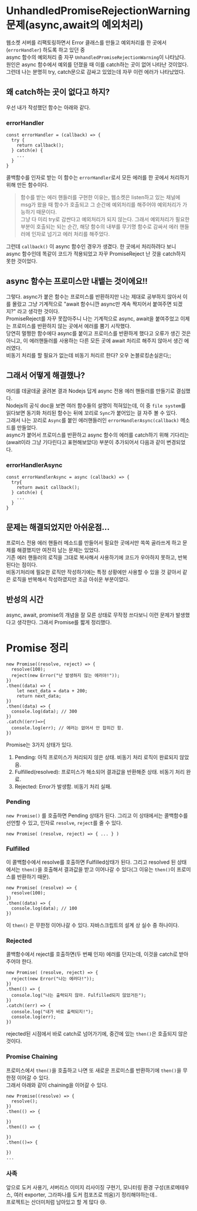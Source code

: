 # UnhandledPromiseRejectionWarning 문제(async,await의 예외처리)

웹소켓 서버를 리팩토링하면서 Error 클래스를 만들고 예외처리를 한 곳에서(`errorHandler`) 하도록 하고 있던 중  
async 함수의 예외처리 중 자꾸 `UnhandledPromiseRejectionWarning`이 나타났다.  
원인은 async 함수에서 예외를 던졌을 때 이를 catch하는 곳이 없어 나타난 것이었다.  
그런데 나는 분명히 try, catch문으로 감싸고 있었는데 자꾸 이런 에러가 나타났었다.

## 왜 catch하는 곳이 없다고 하지?

우선 내가 작성했던 함수는 아래와 같다.

### errorHandler

```
const errorHandler = (callback) => {
  try {
    return callback();
  } catch(e) {
    ...
  }
}
```

콜백함수를 인자로 받는 이 함수는 `errorHandler`로서 모든 에러를 한 곳에서 처리하기 위해 만든 함수이다.

> 함수를 받는 에러 핸들러를 구현한 이유는, 웹소켓은 listen하고 있는 채널에 msg가 왔을 때 함수가 호출되고 그 순간에 예외처리를 해주어야 예외처리가 가능하기 때문이다.  
> 그냥 다 미리 try로 감싼다고 예외처리가 되지 않는다. 그래서 예외처리가 필요한 부분이 호출되는 되는 순간, 해당 함수의 내부를 무기명 함수로 감싸서 에러 핸들러에 인자로 넘기고 에러 처리를 해주었다.

그런데 `callback()` 이 async 함수인 경우가 생겼다. 한 곳에서 처리하려다 보니 async 함수인데 똑같이 코드가 적용되었고 자꾸 PromiseReject 난 것을 catch하지 못한 것이었다.

## async 함수는 프로미스만 내뱉는 것이에요!!

그렇다. async가 붙은 함수는 프로미스를 반환하지만 나는 제대로 공부하지 않아서 이를 몰랐고 그냥 기계적으로 "await 함수니깐 async만 계속 짝지어서 붙여주면 되겠지?" 라고 생각한 것이다.  
PromiseReject를 자꾸 못잡아주니 나는 기계적으로 async, await을 붙여주었고 이제는 프로미스를 반환하지 않는 곳에서 에러를 뿜기 시작했다.  
당연히 멀쩡한 함수에다 async를 붙이고 프로미스를 반환하게 했다고 오류가 생긴 것은 아니고, 이 에러핸들러를 사용하는 다른 모든 곳에 await 처리르 해주지 않아서 생긴 에러였다.  
비동기 처리를 할 필요가 없는데 비동기 처리르 한다? 오우 논블로킹손실온다;;

## 그래서 어떻게 해결했나?

머리를 데굴데굴 굴려본 결과 Nodejs 답게 async 전용 에러 핸들러를 만들기로 결심했다.  
Nodejs의 공식 doc을 보면 여러 함수들의 설명이 적혀있는데, 이 중 `file system`를 읽다보면 동기화 처리된 함수는 뒤에 꼬리로 `Sync`가 붙어있는 걸 자주 볼 수 있다.  
그래서 나는 꼬리로 `Async`를 붙인 에러핸들러인 `errorHandlerAsync(callback)` 메소드를 만들었다.  
async가 붙어서 프로미스를 반환하고 async 함수의 에러를 catch하기 위해 기다리는(await이라 그냥 기다린다고 표현해보았다) 부분이 추가되어서 다음과 같이 변경되었다.

### errorHandlerAsync

```
const errorHandlerAsync = async (callback) => {
  try{
    return await callback();
  } catch(e) {
    ...
  }
}
```

## 문제는 해결되었지만 아쉬운점...

프로미스 전용 에러 핸들러 메소드를 만들어서 필요한 곳에서만 쏙쏙 골라쓰게 하고 문제를 해결했지만 여전히 남는 문제는 있었다.  
기존 에러 핸들러의 로직을 그대로 복사해서 사용하기에 코드가 우아하지 못하고, 반복된다는 점이다.  
비동기처리에 필요한 로직만 작성하기에는 특정 상황에만 사용할 수 있을 것 같아서 같은 로직을 반복해서 작성하였지만 조금 아쉬운 부분이었다.

## 반성의 시간

async, await, promise의 개념을 잘 모른 상태로 무작정 쓰다보니 이런 문제가 발생했다고 생각한다.
그래서 Promise를 짧게 정리했다.

# Promise 정리

```
new Promise((resolve, reject) => {
  resolve(100);
  reject(new Error("난 발생하지 않는 에러야!"));
})
.then((data) => {
    let next_data = data + 200;
    return next_data;
})
.then((data) => {
  console.log(data); // 300
})
.catch((err)=>{
  console.log(err); // 에러는 없어서 안 잡히긴 함.
})
```

Promise는 3가지 상태가 있다.

1. Pending: 아직 프로미스가 처리되지 않은 상태. 비동기 처리 로직이 완료되지 않았음.
2. Fulfilled(resolved): 프로미스가 해소되어 결과값을 반환해준 상태. 비동기 처리 완료.
3. Rejected: Error가 발생함. 비동기 처리 실패.

### Pending

`new Promise()` 를 호출하면 Pending 상태가 된다. 그리고 이 상태에서는 콜백함수를 선언할 수 있고, 인자로 `resolve`, `reject`를 줄 수 있다.

```
new Promise( (resolve, reject) => { ... } )
```

### Fulfilled

이 콜백함수에서 resolve를 호출하면 Fulfilled상태가 된다. 그리고 resolved 된 상태에서는 `then()`을 호출해서 결과값을 받고 이어나갈 수 있다(그 이유는 `then()`이 프로미스를 반환하기 때문).

```
new Promise( (resolve) => {
  resolve(100);
})
.then((data) => {
  console.log(data); // 100
})
```

이 `then()` 은 무한정 이어나갈 수 있다. 자바스크립트의 설계 상 실수 중 하나이다.

### Rejected

콜백함수에서 reject를 호출하면(두 번째 인자) 에러를 던지는데, 이것을 catch로 받아주어야 한다.

```
new Promise( (resolve, reject) => {
  reject(new Error("나는 에러다!"));
})
.then(() => {
  console.log("나는 출력되지 않아. Fulfilled되지 않았거든");
})
.catch((err) => {
  console.log("내가 바로 출력되지!");
  console.log(err);
})
```

rejected된 시점에서 바로 catch로 넘어가기에, 중간에 있는 `then()`은 호출되지 않은 것이다.

### Promise Chaining

프로미스에서 `then()`을 호출하고 나면 또 새로운 프로미스를 반환하기에 `then()`을 무한정 이어갈 수 있다.  
그래서 아래와 같이 chaining을 이어갈 수 있다.

```
new Promise((resolve) => {
  resolve();
})
.then(() => {

})
.then(() => {

})
.then(()=> {

})
...
```

### 사족

앞으로 도커 사용기, 서버리스 이미지 리사이징 구현기, 모니터링 환경 구성(프로메테우스, 여러 exporter, 그라파나를 도커 컴포즈로 띄움)기 정리해야하는데..  
프로젝트는 산더미처럼 남아있고 할 게 많다 😢.
